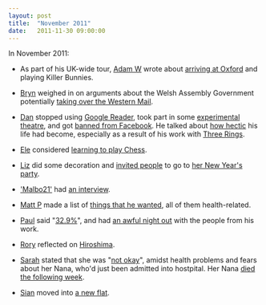```yaml
---
layout: post
title:  "November 2011"
date:   2011-11-30 09:00:00
---
```


In November 2011:

* As part of his UK-wide tour, [Adam W][adam-w] wrote about [arriving at Oxford](http://www.ad-space.org.uk/2011/11/17/oxford-carrot-on-a-stick/) and playing Killer Bunnies.

* [Bryn][bryn] weighed in on arguments about the Welsh Assembly Government potentially [taking over the Western Mail](http://randomlyevil.org.uk/2011/11/27/wag-western-mail/).

* [Dan][dan] stopped using [Google Reader](http://www.scatmania.org/2011/11/02/tiny-tiny-rss/), took part in some [experimental theatre](http://www.scatmania.org/2011/11/05/etiquette/), and got [banned from Facebook](http://www.scatmania.org/2011/11/24/banned-from-facebook/). He talked about [how hectic](http://www.scatmania.org/2011/11/29/making-time/) his life had become, especially as a result of his work with [Three Rings](http://www.threerings.org.uk/).

* [Ele][ele] considered [learning to play Chess](http://ele-is-crazy.livejournal.com/9606.html).

* [Liz][liz] did some decoration and [invited people](http://norasdollhouse.livejournal.com/111135.html) to go to [her New Year's party](http://norasdollhouse.livejournal.com/111380.html).

* ['Malbo21'][malbo21] had [an interview](http://malbo21.wordpress.com/2011/11/01/update-2/).

* [Matt P][matt-p] made a list of [things that he wanted](http://myzelik.livejournal.com/55328.html), all of them health-related.

* [Paul][paul] said "[32.9%](http://blog.pacifist.co.uk/2011/11/15/32-9/)", and had [an awful night out](http://blog.pacifist.co.uk/2011/11/27/works-night-out/) with the people from his work.

* [Rory][rory] reflected on [Hiroshima](http://razinaber.livejournal.com/113858.html).

* [Sarah][sarah] stated that she was "[not okay](http://starlight-sarah.livejournal.com/62425.html)", amidst health problems and fears about her Nana, who'd just been admitted into hostpital. Her Nana [died the following week](http://starlight-sarah.livejournal.com/62709.html).

* [Sian][sian] moved into [a new flat](http://elgingerbread.wordpress.com/2011/11/18/gotta-keep-movin/).


[adam-g]:  http://strokeyadam.livejournal.com/
[adam-w]:  http://www.ad-space.org.uk/
[andy-k]:  http://theguidemark3.livejournal.com/
[andy-r]:  http://selfdoubtgun.wordpress.com/
[beth]:    http://littlegreenbeth.livejournal.com/
[bryn]:    http://randomlyevil.org.uk/
[claire]:  http://nowebsite.co.uk/blog/
[dan]:     http://www.scatmania.org/
[ele]:     http://ele-is-crazy.livejournal.com/
[fiona]:   http://fionafish.wordpress.com/
[hayley]:  http://leelee1983.livejournal.com/
[jen]:     http://scleip.livejournal.com/
[jimmy]:   http://vikingjim.livejournal.com/
[jta]:     http://blog.electricquaker.co.uk/
[kit]:     http://reaperkit.wordpress.com/
[liz]:     http://norasdollhouse.livejournal.com/
[malbo21]: http://malbo21.wordpress.com/
[matt-p]:  http://myzelik.livejournal.com/
[matt-r]:  http://matt-inthe-hat.livejournal.com/
[paul]:    http://blog.pacifist.co.uk/
[penny]:   http://thepennyfaerie.livejournal.com/
[pete]:    http://loonybin345.livejournal.com/
[rory]:    http://razinaber.livejournal.com/
[ruth]:    http://fleeblewidget.co.uk/
[sarah]:   http://starlight-sarah.livejournal.com/
[sian]:    http://elgingerbread.wordpress.com/
